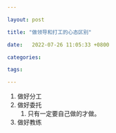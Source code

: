 ```yaml
---

layout: post

title: "做领导和打工的心态区别"

date:   2022-07-26 11:05:33 +0800

categories:

tags:

---
```


1. 做好分工
2. 做好委托
   1. 只有一定要自己做的才做。
3. 做好教练
